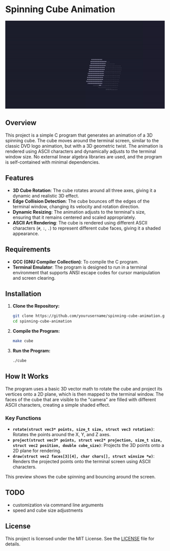 # Spinning Cube Animation

![Preview of the Animation](preview.gif)

## Overview

This project is a simple C program that generates an animation of a 3D spinning cube. The cube moves around the terminal screen, similar to the classic DVD logo animation, but with a 3D geometric twist. The animation is rendered using ASCII characters and dynamically adjusts to the terminal window size.
No external linear algebra libraries are used, and the program is self-contained with minimal dependencies.

## Features

- **3D Cube Rotation**: The cube rotates around all three axes, giving it a dynamic and realistic 3D effect.
- **Edge Collision Detection**: The cube bounces off the edges of the terminal window, changing its velocity and rotation direction.
- **Dynamic Resizing**: The animation adjusts to the terminal's size, ensuring that it remains centered and scaled appropriately.
- **ASCII Art Rendering**: The cube is rendered using different ASCII characters (`#`, `:`, `.`) to represent different cube faces, giving it a shaded appearance.

## Requirements

- **GCC (GNU Compiler Collection)**: To compile the C program.
- **Terminal Emulator**: The program is designed to run in a terminal environment that supports ANSI escape codes for cursor manipulation and screen clearing.

## Installation

1. **Clone the Repository:**

    ```bash
    git clone https://github.com/yourusername/spinning-cube-animation.git
    cd spinning-cube-animation
    ```

2. **Compile the Program:**

    ```bash
    make cube
    ```

3. **Run the Program:**

    ```bash
    ./cube
    ```

## How It Works

The program uses a basic 3D vector math to rotate the cube and project its
vertices onto a 2D plane, which is then mapped to the terminal window. The
faces of the cube that are visible to the "camera" are filled with different
ASCII characters, creating a simple shaded effect.

### Key Functions

- **`rotate(struct vec3* points, size_t size, struct vec3 rotation)`**: Rotates the points around the X, Y, and Z axes.
- **`project(struct vec3* points, struct vec2* projection, size_t size, struct vec2 position, double cube_size)`**: Projects the 3D points onto a 2D plane for rendering.
- **`draw(struct vec2 faces[3][4], char chars[], struct winsize *w)`**: Renders the projected points onto the terminal screen using ASCII characters.


This preview shows the cube spinning and bouncing around the screen.

## TODO
- customization via command line arguments
- speed and cube size adjustments

## License

This project is licensed under the MIT License. See the [LICENSE](LICENSE) file for details.
